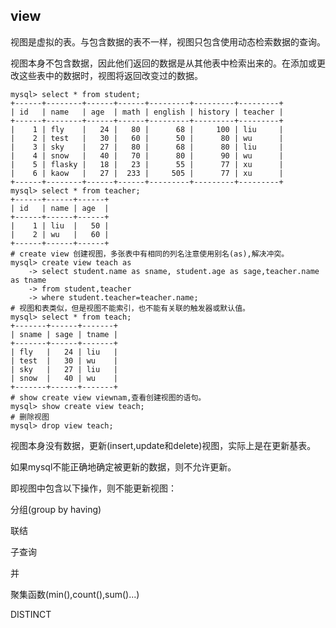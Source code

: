 ## view

视图是虚拟的表。与包含数据的表不一样，视图只包含使用动态检索数据的查询。

视图本身不包含数据，因此他们返回的数据是从其他表中检索出来的。在添加或更改这些表中的数据时，视图将返回改变过的数据。

```
mysql> select * from student;
+------+--------+------+------+---------+---------+---------+
| id   | name   | age  | math | english | history | teacher |
+------+--------+------+------+---------+---------+---------+
|    1 | fly    |   24 |   80 |      68 |     100 | liu     |
|    2 | test   |   30 |   60 |      50 |      80 | wu      |
|    3 | sky    |   27 |   80 |      68 |      80 | liu     |
|    4 | snow   |   40 |   70 |      80 |      90 | wu      |
|    5 | flasky |   18 |   23 |      55 |      77 | xu      |
|    6 | kaow   |   27 |  233 |     505 |      77 | xu      |
+------+--------+------+------+---------+---------+---------+
mysql> select * from teacher;
+------+------+------+
| id   | name | age  |
+------+------+------+
|    1 | liu  |   50 |
|    2 | wu   |   60 |
+------+------+------+
# create view 创建视图，多张表中有相同的列名注意使用别名(as),解决冲突。
mysql> create view teach as
    -> select student.name as sname, student.age as sage,teacher.name as tname
    -> from student,teacher
    -> where student.teacher=teacher.name;
# 视图和表类似，但是视图不能索引，也不能有关联的触发器或默认值。
mysql> select * from teach;
+-------+------+-------+
| sname | sage | tname |
+-------+------+-------+
| fly   |   24 | liu   |
| test  |   30 | wu    |
| sky   |   27 | liu   |
| snow  |   40 | wu    |
+-------+------+-------+
# show create view viewnam,查看创建视图的语句。
mysql> show create view teach;
# 删除视图
mysql> drop view teach;
```

视图本身没有数据，更新(insert,update和delete)视图，实际上是在更新基表。

如果mysql不能正确地确定被更新的数据，则不允许更新。

即视图中包含以下操作，则不能更新视图：

分组(group by having)

联结

子查询

并

聚集函数(min(),count(),sum()...)

DISTINCT

